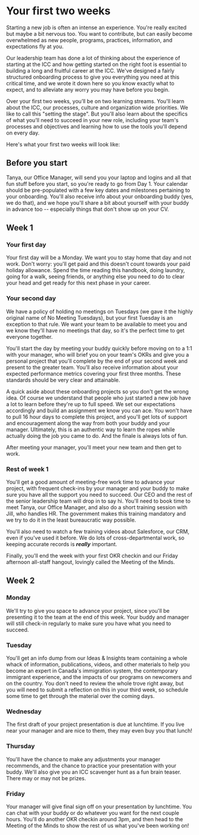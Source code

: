 # Your first two weeks

Starting a new job is often an intense an experience. You're really excited but maybe a bit nervous too. You want to contribute, but can easily become overwhelmed as new people, programs, practices, information, and expectations fly at you.

Our leadership team has done a lot of thinking about the experience of starting at the ICC and how getting started on the right foot is essential to building a long and fruitful career at the ICC. We've designed a fairly structured onboarding process to give you everything you need at this critical time, and we wrote it down here so you know exactly what to expect, and to alleviate any worry you may have before you begin.

Over your first two weeks, you’ll be on two learning streams. You'll learn about the ICC, our processes, culture and organization wide priorities. We like to call this "setting the stage". But you'll also learn about the specifics of what you’ll need to succeed in your new role, including your team's processes and objectives and learning how to use the tools you'll depend on every day.   

Here's what your first two weeks will look like:

## Before you start
Tanya, our Office Manager, will send you your laptop and logins and all that fun stuff before you start, so you're ready to go from Day 1. Your calendar should be pre-populated with a few key dates and milestones pertaining to your onboarding. You'll also receive info about your onboarding buddy (yes, we do that), and we hope you'll share a bit about yourself with your buddy in advance too -- especially things that don't show up on your CV.

## Week 1

### Your first day
Your first day will be a Monday. We want you to stay home that day and not work. Don't worry: you'll get paid and this doesn't count towards your paid holiday allowance. Spend the time reading this handbook, doing laundry, going for a walk, seeing friends, or anything else you need to do to clear your head and get ready for this next phase in your career.

### Your second day
We have a policy of holding no meetings on Tuesdays (we gave it the highly original name of No Meeting Tuesdays), but your first Tuesday is an exception to that rule. We want your team to be available to meet you and we know they'll have no meetings that day, so it's the perfect time to get everyone together.

You'll start the day by meeting your buddy quickly before moving on to a 1:1 with your manager, who will brief you on your team's OKRs and give you a personal project that you'll complete by the end of your second week and present to the greater team. You’ll also receive information about your expected performance metrics covering your first three months. These standards should be very clear and attainable.

A quick aside about these onboarding projects so you don't get the wrong idea. Of course we understand that people who just started a new job have a lot to learn before they're up to full speed. We set our expectations accordingly and build an assignment we know you can ace. You won't have to pull 16 hour days to complete this project, and you'll get lots of support and encouragement along the way from both your buddy and your manager. Ultimately, this is an  authentic way to learn the ropes while actually doing the job you came to do. And the finale is always lots of fun.

After meeting your manager, you'll meet your new team and then get to work.

### Rest of week 1
You'll get a good amount of meeting-free work time to advance your project, with frequent check-ins by your manager and your buddy to make sure you have all the support you need to succeed. Our CEO and the rest of the senior leadership team will drop in to say hi. You'll need to book time to meet Tanya, our Office Manager, and also do a short training session with Jill, who handles HR. The government makes this training mandatory and we try to do it in the least bureaucratic way possible.

You'll also need to watch a few training videos about Salesforce, our CRM, even if you've used it before. We do lots of cross-departmental work, so keeping accurate records is *__really__* important.

Finally, you'll end the week with your first OKR checkin and our Friday afternoon all-staff hangout, lovingly called the Meeting of the Minds.

## Week 2

### Monday
We'll try to give you space to advance your project, since you'll be presenting it to the team at the end of this week. Your buddy and manager will still check-in regularly to make sure you have what you need to succeed.

### Tuesday
You'll get an info dump from our Ideas & Insights team containing a whole whack of information, publications, videos, and other materials to help you become an expert in Canada's immigration system, the contemporary immigrant experience, and the impacts of our programs on newcomers and on the country. You don't need to review the whole trove right away, but you will need to submit a reflection on this in your third week, so schedule some time to get through the material over the coming days.

### Wednesday
The first draft of your project presentation is due at lunchtime. If you live near your manager and are nice to them, they may even buy you that lunch!

### Thursday
You'll have the chance to make any adjustments your manager recommends, and the chance to practice your presentation with your buddy. We'll also give you an ICC scavenger hunt as a fun brain teaser. There may or may not be prizes.

### Friday
Your manager will give final sign off on your presentation by lunchtime. You can chat with your buddy or do whatever you want for the next couple hours. You'll do another OKR checkin around 3pm, and then head to the Meeting of the Minds to show the rest of us what you've been working on!

<cta-arrow target="pay-transparency" text="Pay transparency"></cta-arrow>
